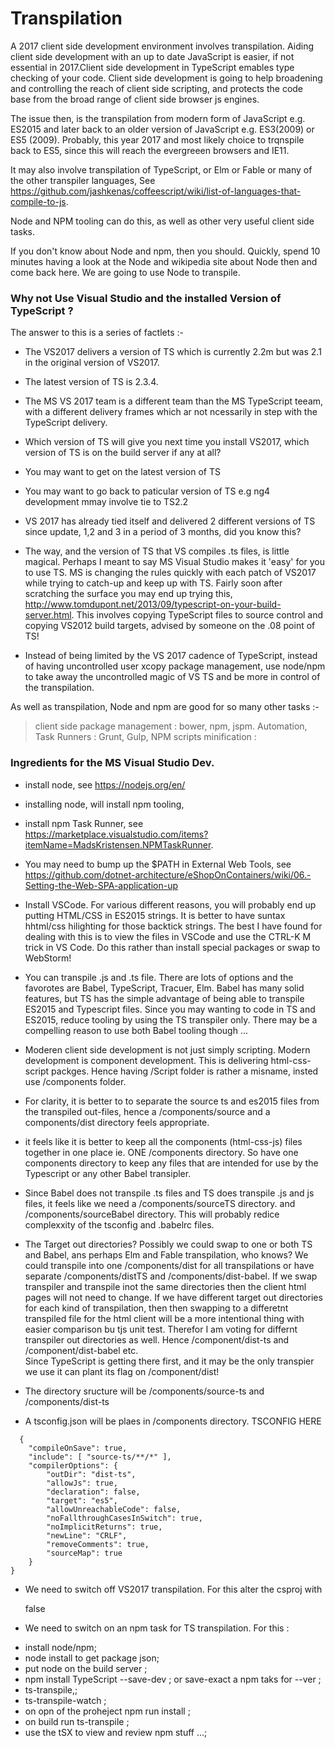 # Transpilation

A 2017 client side development environment involves transpilation. Aiding client side development with an up to date JavaScript is easier, if not essential in 2017.Client side development in TypeScript emables type checking of your code. Client side development is going to help broadening and controlling the reach of client side scripting, and protects the code base from the broad range of client side browser js engines.


The issue then, is the transpilation from modern form of JavaScript e.g. ES2015 and later back to an older version of JavaScript e.g. ES3(2009) or ES5 (2009). Probably, this year 2017 and most likely choice to trqnspile back to ES5, since this will reach the evergreeen browsers and IE11.

It may also involve transpilation of TypeScript, or Elm or Fable or many of the other transpiler languages, See https://github.com/jashkenas/coffeescript/wiki/list-of-languages-that-compile-to-js.

Node and NPM tooling can do this, as well as other very useful client side tasks.

If you don't know about Node and npm, then you should. 
Quickly, spend 10 minutes having a look at the Node and wikipedia site about Node then and come back here.
We are going to use Node to transpile.


### Why not Use Visual Studio and the installed Version of TypeScript ? 
The answer to this is a series of factlets :- 

+ The VS2017 delivers a version of TS which is currently 2.2m but was 2.1 in the original version of VS2017.

+  The latest version of TS is 2.3.4.

+  The MS VS 2017 team is a different team than the MS TypeScript teeam, with a different delivery frames which ar not ncessarily in step with the TypeScript delivery.
+ Which version of TS will give you next time you install VS2017, which version of TS is on the build server if any at all?
+ You may want to get on the latest version of TS
+ You may want to go back to paticular version of TS e.g ng4 development mmay involve  tie to TS2.2
+ VS 2017 has already tied itself and delivered 2 different versions of TS since update, 1,2 and 3 in a period of 3 months, did you know this?
+ The way, and the version of TS that VS compiles  .ts files, is little magical. Perhaps I meant to say MS Visual Studio makes it 'easy' for you to use TS. MS is changing the rules quickly with each patch of VS2017 while trying to catch-up and keep up with TS. Fairly soon after scratching the surface you may end up trying this, http://www.tomdupont.net/2013/09/typescript-on-your-build-server.html. This involves copying TypeScript files to source control and copying VS2012 build targets, advised by someone on the .08 point of TS!
+ Instead of being limited by the VS 2017 cadence of TypeScript, instead of having uncontrolled user xcopy package management, use node/npm to take away the uncontrolled magic of VS TS and be more in control of the transpilation. 



As well as transpilation, Node and npm are good for so many other tasks :-
 > client side package management : bower, npm, jspm.
 > Automation, Task Runners :  Grunt, Gulp, NPM scripts
 > minification : 
 



### Ingredients for the MS Visual Studio Dev.


+ install node, see https://nodejs.org/en/

+ installing node, will install npm tooling,

+ install npm Task Runner, see https://marketplace.visualstudio.com/items?itemName=MadsKristensen.NPMTaskRunner.

+ You may need to bump up the $PATH in External Web Tools, see https://github.com/dotnet-architecture/eShopOnContainers/wiki/06.-Setting-the-Web-SPA-application-up

+ Install VSCode. For various different reasons, you will probably end up putting HTML/CSS in ES2015 strings. It is better to have suntax hhtml/css hilighting for 
those backtick strings.
The best I have found for dealing with this is to view the files in VSCode and use the CTRL-K M trick in VS Code. Do this rather than install special packages or swap to WebStorm!

+ You can transpile .js and .ts file. There are lots of options and the favorotes are Babel, TypeScript, Tracuer, Elm.  Babel has many solid features, but TS has the simple advantage of being able to transpile ES2015 and Typescript files. Since you may wanting to code in TS and ES2015, reduce tooling by using the TS transpiler only. There may be a compelling reason to use both Babel tooling though ...

+ Moderen client side development is not just simply scripting.  Modern development is component development. This is delivering html-css-script packges. Hence having /Script folder is rather a misname, insted use /components folder.


+ For clarity, it is better to to separate the source ts and es2015 files from the transpiled out-files, hence a /components/source and a components/dist directory feels appropriate. 

+ it feels like it is better to keep all the components (html-css-js) files together in one place ie.  ONE /components directory. So have one components directory to keep any files that are intended for use by the Typescript or any other Babel transipler.

+  Since Babel does not transpile .ts files and TS does transpile .js and js files, it feels like we need a /components/sourceTS directory. and /components/sourceBabel directory. This will probably redice complexxity of the tsconfig and .babelrc files.


+ The Target out directories? Possibly we could swap to one or both TS and Babel, ans perhaps Elm and Fable transpilation, who knows?  We could transpile into one /components/dist for all transpilations or have separate /components/distTS and /components/dist-babel.  If we swap transpiler and transpile inot the same directories then the client html pages will not need to change. If we have different target out directories for each kind of transpilation, then then swapping to a differetnt transpiled file for the html client will be a more intentional thing with easier comparison bu tjs unit test. Therefor I am voting for differnt transpiler out directories as well. Hence /component/dist-ts and /component/dist-babel etc.  
Since TypeScript is getting there first, and it may be the only transpier we use it can plant its flag on /component/dist!


+ The directory sructure will be /components/source-ts and /components/dist-ts 

+ A tsconfig.json will be plaes in /components directory.
  TSCONFIG HERE
```
  {
    "compileOnSave": true,
    "include": [ "source-ts/**/*" ],
    "compilerOptions": {
        "outDir": "dist-ts",
        "allowJs": true,
        "declaration": false,
        "target": "es5",
        "allowUnreachableCode": false,
        "noFallthroughCasesInSwitch": true,
        "noImplicitReturns": true,
        "newLine": "CRLF",
        "removeComments": true,
        "sourceMap": true
    }
}
```

+ We need to switch off VS2017 transpilation. For this alter the csproj with 
 
    <TypeScriptCompileBlocked>false</TypeScriptCompileBlocked>


+ We need to switch on an npm task for TS transpilation. For this : 
- install node/npm; 
- node install to get package json; 
- put node on the build server ; 
- npm install TypeScript --save-dev ; or save-exact
a npm taks for --ver ; 
- ts-transpile,; 
- ts-transpile-watch ; 
- on opn of the proheject npm run install ; 
- on build run ts-transpile ; 
- use the tSX to view and review npm stuff ...;























